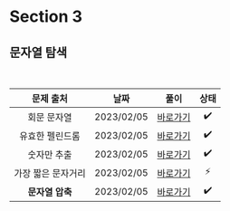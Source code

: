 # Section 3

## 문자열 탐색

<br>

|     문제 출처      |    날짜    |         풀이          | 상태 |
| :----------------: | :--------: | :-------------------: | :--: |
|    회문 문자열     | 2023/02/05 | [바로가기](./0301.js) |  ✔️  |
|  유효한 펠린드롬   | 2023/02/05 | [바로가기](./0302.js) |  ✔️  |
|    숫자만 추출     | 2023/02/05 | [바로가기](./0303.js) |  ✔️  |
| 가장 짧은 문자거리 | 2023/02/05 | [바로가기](./0304.js) |  ⚡  |
|  **문자열 압축**   | 2023/02/05 | [바로가기](./0305.js) |  ✔️  |
